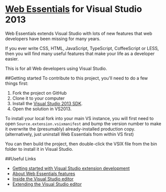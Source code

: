 [Web Essentials](http://vswebessentials.com) for Visual Studio 2013
=================

Web Essentials extends Visual Studio with lots of new features that web developers have been missing for many years. 

If you ever write CSS, HTML, JavaScript, TypeScript, CoffeeScript or LESS, then you will find many useful features that make your life as a developer easier. 

This is for all Web developers using Visual Studio.


##Getting started
To contribute to this project, you'll need to do a few things first:

 1. Fork the project on GitHub
 1. Clone it to your computer
 1. Install the [Visual Studio 2013 SDK](http://www.microsoft.com/visualstudio/eng/downloads#d-vs-sdk).
 1. Open the solution in VS2013.

To install your local fork into your main VS instance, you will first need to open `Source.extension.vsixmanifest` and bump the version number to make it overwrite the (presumably) already-installed production copy. (alternatively, just uninstall Web Essentials from within VS first)

You can then build the project, then double-click the VSIX file from the bin folder to install it in Visual Studio.

##Useful Links
 - [Getting started with Visual Studio extension development](http://blog.slaks.net/2013-10-18/extending-visual-studio-part-1-getting-started/)
 - [About Web Essentials features](http://blogs.msdn.com/b/mvpawardprogram/archive/2013/11/05/making-web-development-wonderful-again-with-web-essentials.aspx)
 - [Inside the Visual Studio editor](http://msdn.microsoft.com/en-us/library/vstudio/dd885240.aspx)
 - [Extending the Visual Studio editor](http://msdn.microsoft.com/en-us/library/vstudio/dd885244.aspx)
